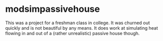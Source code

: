 # modsimpassivehouse
This was a project for a freshman class in college. It was churned out quickly and is not beautiful by any means. It does work at simulating heat flowing in and out of a (rather unrealistic) passive house though.
